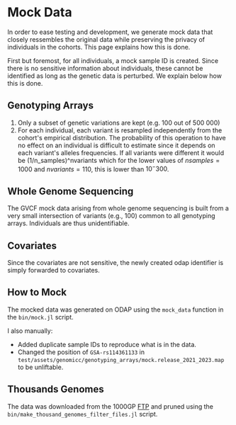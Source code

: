 # Mock Data

In order to ease testing and development, we generate mock data that closely ressembles the original data while preserving the privacy of individuals in the cohorts. This page explains how this is done.

First but foremost, for all individuals, a mock sample ID is created. Since there is no sensitive information about individuals, these cannot be identified as long as the genetic data is perturbed. We explain below how this is done.

## Genotyping Arrays

1. Only a subset of genetic variations are kept (e.g. 100 out of 500 000)
2. For each individual, each variant is resampled independently from the cohort's empirical distribution. The probability of this operation to have no effect on an individual is difficult to estimate since it depends on each variant's alleles frequencies. If all variants were different it would be (1/n_samples)^nvariants which for the lower values of $nsamples=1000$ and $nvariants=110$, this is lower than $10^-300$.

## Whole Genome Sequencing

The GVCF mock data arising from whole genome sequencing is built from a very small intersection of variants (e.g., 100) common to all genotyping arrays. Individuals are thus unidentifiable.

## Covariates

Since the covariates are not sensitive, the newly created odap identifier is simply forwarded to covariates.

## How to Mock 

The mocked data was generated on ODAP using the `mock_data` function in the `bin/mock.jl` script.

I also manually:

- Added duplicate sample IDs to reproduce what is in the data.
- Changed the position of `GSA-rs114361133` in `test/assets/genomicc/genotyping_arrays/mock.release_2021_2023.map` to be unliftable.

## Thousands Genomes

The data was downloaded from the 1000GP [FTP](https://ftp.1000genomes.ebi.ac.uk/vol1/ftp/release/20130502/) and pruned using the `bin/make_thousand_genomes_filter_files.jl` script.